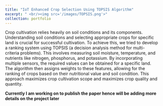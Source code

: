 ```yaml
---
title: "IoT Enhanced Crop Selection Using TOPSIS Algorithm"
excerpt: " <br/><img src='/images/TOPSIS.png'>"
collection: portfolio
---
```


Crop cultivation relies heavily on soil conditions and its components. Understanding soil conditions and selecting appropriate crops for specific land is crucial for successful cultivation. To achieve this, we tried to develop a ranking system using TOPSIS (a decision analysis method for multi-criteria problems). This involves measuring soil moisture, temperature, and nutrients like nitrogen, phosphorus, and potassium. By incorporating multiple sensors, the required values can be obtained for a specific land. The algorithm then assigns weights to these features, allowing for the ranking of crops based on their nutritional value and soil condition. This approach maximizes crop cultivation scope and maximizes crop quality and quantity.

**Currently I am working on to publish the paper hence will be adding more details on the project later**
